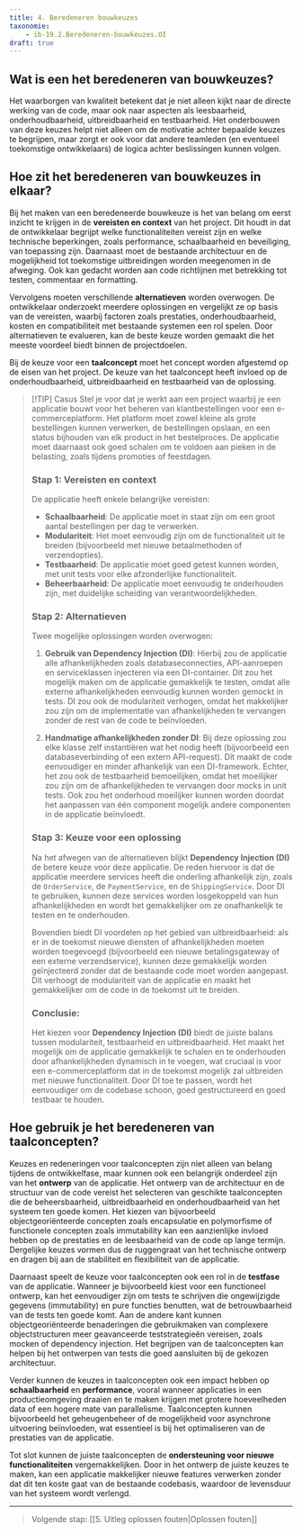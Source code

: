 ```yaml
---
title: 4. Beredeneren bouwkeuzes
taxonomie:
    - ib-19.2.Beredeneren-bouwkeuzes.OI
draft: true
---
```


## Wat is een het beredeneren van bouwkeuzes?
Het waarborgen van kwaliteit betekent dat je niet alleen kijkt naar de directe werking van de code, maar ook naar aspecten als leesbaarheid, onderhoudbaarheid, uitbreidbaarheid en testbaarheid. Het onderbouwen van deze keuzes helpt niet alleen om de motivatie achter bepaalde keuzes te begrijpen, maar zorgt er ook voor dat andere teamleden (en eventueel toekomstige ontwikkelaars) de logica achter beslissingen kunnen volgen.

## Hoe zit het beredeneren van bouwkeuzes in elkaar?
Bij het maken van een beredeneerde bouwkeuze is het van belang om eerst inzicht te krijgen in de **vereisten en context** van het project. Dit houdt in dat de ontwikkelaar begrijpt welke functionaliteiten vereist zijn en welke technische beperkingen, zoals performance, schaalbaarheid en beveiliging, van toepassing zijn. Daarnaast moet de bestaande architectuur en de mogelijkheid tot toekomstige uitbreidingen worden meegenomen in de afweging. Ook kan gedacht worden aan code richtlijnen met betrekking tot testen, commentaar en formatting.

Vervolgens moeten verschillende **alternatieven** worden overwogen. De ontwikkelaar onderzoekt meerdere oplossingen en vergelijkt ze op basis van de vereisten, waarbij factoren zoals prestaties, onderhoudbaarheid, kosten en compatibiliteit met bestaande systemen een rol spelen. Door alternatieven te evalueren, kan de beste keuze worden gemaakt die het meeste voordeel biedt binnen de projectdoelen.

Bij de keuze voor een **taalconcept** moet het concept worden afgestemd op de eisen van het project. De keuze van het taalconcept heeft invloed op de onderhoudbaarheid, uitbreidbaarheid en testbaarheid van de oplossing.

> [!TIP] Casus
> Stel je voor dat je werkt aan een project waarbij je een applicatie bouwt voor het beheren van klantbestellingen voor een e-commerceplatform. Het platform moet zowel kleine als grote bestellingen kunnen verwerken, de bestellingen opslaan, en een status bijhouden van elk product in het bestelproces. De applicatie moet daarnaast ook goed schalen om te voldoen aan pieken in de belasting, zoals tijdens promoties of feestdagen.
> 
> ### Stap 1: Vereisten en context
> De applicatie heeft enkele belangrijke vereisten: 
> - **Schaalbaarheid**: De applicatie moet in staat zijn om een groot aantal bestellingen per dag te verwerken.
> - **Modulariteit**: Het moet eenvoudig zijn om de functionaliteit uit te breiden (bijvoorbeeld met nieuwe betaalmethoden of verzendopties).
> - **Testbaarheid**: De applicatie moet goed getest kunnen worden, met unit tests voor elke afzonderlijke functionaliteit.
> - **Beheerbaarheid**: De applicatie moet eenvoudig te onderhouden zijn, met duidelijke scheiding van verantwoordelijkheden.
> 
> ### Stap 2: Alternatieven
> Twee mogelijke oplossingen worden overwogen:
> 
> 1. **Gebruik van Dependency Injection (DI)**: Hierbij zou de applicatie alle afhankelijkheden zoals databaseconnecties, API-aanroepen en serviceklassen injecteren via een DI-container. Dit zou het mogelijk maken om de applicatie gemakkelijk te testen, omdat alle externe afhankelijkheden eenvoudig kunnen worden gemockt in tests. DI zou ook de modulariteit verhogen, omdat het makkelijker zou zijn om de implementatie van afhankelijkheden te vervangen zonder de rest van de code te beïnvloeden.
> 
> 2. **Handmatige afhankelijkheden zonder DI**: Bij deze oplossing zou elke klasse zelf instantiëren wat het nodig heeft (bijvoorbeeld een databaseverbinding of een extern API-request). Dit maakt de code eenvoudiger en minder afhankelijk van een DI-framework. Echter, het zou ook de testbaarheid bemoeilijken, omdat het moeilijker zou zijn om de afhankelijkheden te vervangen door mocks in unit tests. Ook zou het onderhoud moeilijker kunnen worden doordat het aanpassen van één component mogelijk andere componenten in de applicatie beïnvloedt.
> 
> ### Stap 3: Keuze voor een oplossing
> Na het afwegen van de alternatieven blijkt **Dependency Injection (DI)** de betere keuze voor deze applicatie. De reden hiervoor is dat de applicatie meerdere services heeft die onderling afhankelijk zijn, zoals de `OrderService`, de `PaymentService`, en de `ShippingService`. Door DI te gebruiken, kunnen deze services worden losgekoppeld van hun afhankelijkheden en wordt het gemakkelijker om ze onafhankelijk te testen en te onderhouden.
> 
> Bovendien biedt DI voordelen op het gebied van uitbreidbaarheid: als er in de toekomst nieuwe diensten of afhankelijkheden moeten worden toegevoegd (bijvoorbeeld een nieuwe betalingsgateway of een externe verzendservice), kunnen deze gemakkelijk worden geïnjecteerd zonder dat de bestaande code moet worden aangepast. Dit verhoogt de modulariteit van de applicatie en maakt het gemakkelijker om de code in de toekomst uit te breiden.
> 
> ### Conclusie:
> Het kiezen voor **Dependency Injection (DI)** biedt de juiste balans tussen modulariteit, testbaarheid en uitbreidbaarheid. Het maakt het mogelijk om de applicatie gemakkelijk te schalen en te onderhouden door afhankelijkheden dynamisch in te voegen, wat cruciaal is voor een e-commerceplatform dat in de toekomst mogelijk zal uitbreiden met nieuwe functionaliteit. Door DI toe te passen, wordt het eenvoudiger om de codebase schoon, goed gestructureerd en goed testbaar te houden.

## Hoe gebruik je het beredeneren van taalconcepten?
Keuzes en redeneringen voor taalconcepten zijn niet alleen van belang tijdens de ontwikkelfase, maar kunnen ook een belangrijk onderdeel zijn van het **ontwerp** van de applicatie. Het ontwerp van de architectuur en de structuur van de code vereist het selecteren van geschikte taalconcepten die de beheersbaarheid, uitbreidbaarheid en onderhoudbaarheid van het systeem ten goede komen. Het kiezen van bijvoorbeeld objectgeoriënteerde concepten zoals encapsulatie en polymorfisme of functionele concepten zoals immutability kan een aanzienlijke invloed hebben op de prestaties en de leesbaarheid van de code op lange termijn. Dergelijke keuzes vormen dus de ruggengraat van het technische ontwerp en dragen bij aan de stabiliteit en flexibiliteit van de applicatie.

Daarnaast speelt de keuze voor taalconcepten ook een rol in de **testfase** van de applicatie. Wanneer je bijvoorbeeld kiest voor een functioneel ontwerp, kan het eenvoudiger zijn om tests te schrijven die ongewijzigde gegevens (immutability) en pure functies benutten, wat de betrouwbaarheid van de tests ten goede komt. Aan de andere kant kunnen objectgeoriënteerde benaderingen die gebruikmaken van complexere objectstructuren meer geavanceerde teststrategieën vereisen, zoals mocken of dependency injection. Het begrijpen van de taalconcepten kan helpen bij het ontwerpen van tests die goed aansluiten bij de gekozen architectuur.

Verder kunnen de keuzes in taalconcepten ook een impact hebben op **schaalbaarheid** en **performance**, vooral wanneer applicaties in een productieomgeving draaien en te maken krijgen met grotere hoeveelheden data of een hogere mate van parallelisme. Taalconcepten kunnen bijvoorbeeld het geheugenbeheer of de mogelijkheid voor asynchrone uitvoering beïnvloeden, wat essentieel is bij het optimaliseren van de prestaties van de applicatie.

Tot slot kunnen de juiste taalconcepten de **ondersteuning voor nieuwe functionaliteiten** vergemakkelijken. Door in het ontwerp de juiste keuzes te maken, kan een applicatie makkelijker nieuwe features verwerken zonder dat dit ten koste gaat van de bestaande codebasis, waardoor de levensduur van het systeem wordt verlengd.

---

> Volgende stap: [[5. Uitleg oplossen fouten|Oplossen fouten]]
